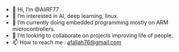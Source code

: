 - 👋 Hi, I’m @AliRF77
- 👀 I’m interested in AI, deep learning, linux.
- 🌱 I’m currently doing embedded programming mostly on ARM microcontrollers.
- 💞️ I’m looking to collaborate on projects improving life of people.
- 📫 How to reach me : afallah76@gmail.com

<!---
AliRF77/AliRF77 is a ✨ special ✨ repository because its `README.md` (this file) appears on your GitHub profile.
You can click the Preview link to take a look at your changes.
--->
